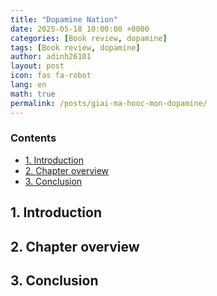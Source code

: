 ```yaml
---
title: "Dopamine Nation"
date: 2025-05-18 10:00:00 +0000
categories: [Book review, dopamine]
tags: [Book review, dopamine]
author: adinh26101
layout: post
icon: fas fa-robot
lang: en
math: true
permalink: /posts/giai-ma-hooc-mon-dopamine/
---
```

### Contents
- [1. Introduction](#-introduction)
- [2. Chapter overview](#-chapter-overview)
- [3. Conclusion](#-conclusion)

<a href="#-introduction" name="-introduction"></a>
## 1. Introduction

<a href="#-chapter-overview" name="-chapter-overview"></a>
## 2. Chapter overview

<a href="#-conclusion" name="-conclusion"></a>
## 3. Conclusion